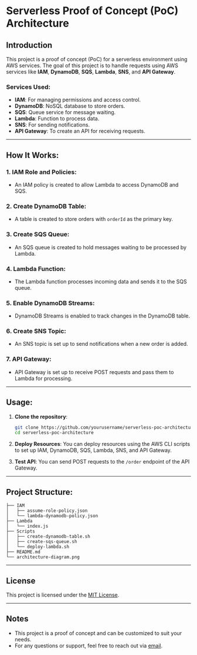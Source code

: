 
# Serverless Proof of Concept (PoC) Architecture

## Introduction

This project is a proof of concept (PoC) for a serverless environment using AWS services. The goal of this project is to handle requests using AWS services like **IAM**, **DynamoDB**, **SQS**, **Lambda**, **SNS**, and **API Gateway**.

### Services Used:
- **IAM**: For managing permissions and access control.
- **DynamoDB**: NoSQL database to store orders.
- **SQS**: Queue service for message waiting.
- **Lambda**: Function to process data.
- **SNS**: For sending notifications.
- **API Gateway**: To create an API for receiving requests.

---

## How It Works:

### 1. **IAM Role and Policies**:
- An IAM policy is created to allow Lambda to access DynamoDB and SQS.

### 2. **Create DynamoDB Table**:
- A table is created to store orders with `orderId` as the primary key.

### 3. **Create SQS Queue**:
- An SQS queue is created to hold messages waiting to be processed by Lambda.

### 4. **Lambda Function**:
- The Lambda function processes incoming data and sends it to the SQS queue.

### 5. **Enable DynamoDB Streams**:
- DynamoDB Streams is enabled to track changes in the DynamoDB table.

### 6. **Create SNS Topic**:
- An SNS topic is set up to send notifications when a new order is added.

### 7. **API Gateway**:
- API Gateway is set up to receive POST requests and pass them to Lambda for processing.

---

## Usage:

1. **Clone the repository**:
   ```bash
   git clone https://github.com/yourusername/serverless-poc-architecture.git
   cd serverless-poc-architecture
   ```

2. **Deploy Resources**:
   You can deploy resources using the AWS CLI scripts to set up IAM, DynamoDB, SQS, Lambda, SNS, and API Gateway.

3. **Test API**:
   You can send POST requests to the `/order` endpoint of the API Gateway.

---

## Project Structure:

```
├── IAM
│   ├── assume-role-policy.json
│   └── lambda-dynamodb-policy.json
├── Lambda
│   └── index.js
├── Scripts
│   ├── create-dynamodb-table.sh
│   ├── create-sqs-queue.sh
│   └── deploy-lambda.sh
├── README.md
└── architecture-diagram.png
```

---

## License

This project is licensed under the [MIT License](LICENSE).

---

## Notes

- This project is a proof of concept and can be customized to suit your needs.
- For any questions or support, feel free to reach out via [email](mailto:you@example.com).
